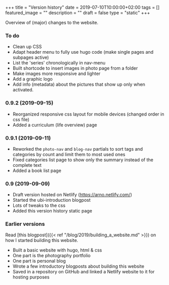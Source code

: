 +++
title =  "Version history"
date = 2019-07-10T10:00:00+02:00
tags = []
featured_image = ""
description = ""
draft = false
type = "static"
+++

Overview of (major) changes to the website.

### To do
* Clean up CSS
* Adapt header menu to fully use hugo code (make single pages and subpages active)
* List the 'series' chronologically in nav-menu
* Built shortcode to insert images in photo page from a folder
* Make images more responsive and lighter
* Add a graphic logo
* Add info (metadata) about the pictures that show up only when activated.

### 0.9.2 (2019-09-15)
* Reorganized responsive css layout for mobile devices (changed order in css file)
* Added a curriculum (life overview) page

### 0.9.1 (2019-09-11)

* Reworked the `photo-nav` and `blog-nav` partials to sort tags and categories by count and limit them to most used ones
* Fixed categories list page to show only the summary instead of the complete text
* Added a book list page

### 0.9 (2019-09-09)

* Draft version hosted on Netlify (https://arno.netlify.com/)
* Started the ubi-introduction blogpost
* Lots of tweaks to the css
* Added this version history static page

### Earlier versions

Read [this blogpost]({{< ref "/blog/2019/building_a_website.md" >}}) on how I started building this website.

* Built a basic website with hugo, html & css
* One part is the photography portfolio
* One part is personal blog
* Wrote a few introductory blogposts about building this website
* Saved in a repository on GitHub and linked a Netlify website to it for hosting purposes